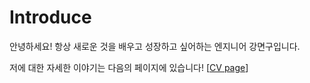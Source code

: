 # Introduce
안녕하세요! 항상 새로운 것을 배우고 성장하고 싶어하는 엔지니어 강면구입니다.

저에 대한 자세한 이야기는 다음의 페이지에 있습니다! \[[CV page](https://tranquil-jay-0de.notion.site/0edef28e78b041418a2299e98ef1316c)]

<br />
<br />

